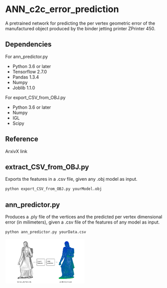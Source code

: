 # ANN_c2c_error_prediction

A pretrained network for predicting the per vertex geometric error of the manufactured object produced by the binder jetting printer ZPrinter 450. 

## Dependencies

For ann_predictor.py
- Python 3.6 or later
- Tensorflow 2.7.0
- Pandas 1.3.4
- Numpy
- Joblib 1.1.0

For export_CSV_from_OBJ.py
- Python 3.6 or later
- Numpy
- IGL
- Scipy


## Reference

ArxivX link

## extract_CSV_from_OBJ.py

Exports the features in a .csv file, given any .obj model as input.

```sh
python export_CSV_from_OBJ.py yourModel.obj
```

## ann_predictor.py

Produces a .ply file of the vertices and the predicted per vertex dimensional error (in milimeters), given a .csv file of the features of any model as input. 

```sh
python ann_predictor.py yourData.csv
```

<img src="pretrained_ANN/images/dataFlow.png" width=50%>

